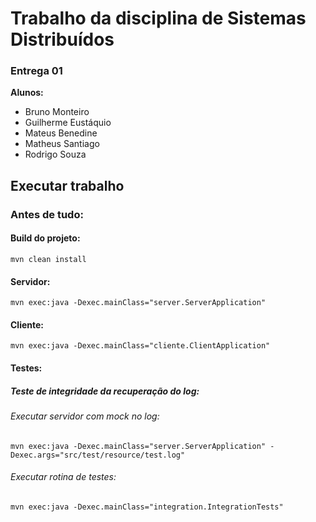 # Trabalho da disciplina de Sistemas Distribuídos

### Entrega 01

**Alunos:** 
* Bruno Monteiro
* Guilherme Eustáquio
* Mateus Benedine
* Matheus Santiago
* Rodrigo Souza

## Executar trabalho

### Antes de tudo:
#### Build do projeto:
`mvn clean install`

#### Servidor:
`mvn exec:java -Dexec.mainClass="server.ServerApplication"`

#### Cliente:
`mvn exec:java -Dexec.mainClass="cliente.ClientApplication"`

#### Testes:

##### Teste de integridade da recuperação do log:

###### Executar servidor com mock no log: 
`mvn exec:java -Dexec.mainClass="server.ServerApplication" -Dexec.args="src/test/resource/test.log"`
###### Executar rotina de testes:
`mvn exec:java -Dexec.mainClass="integration.IntegrationTests"`

